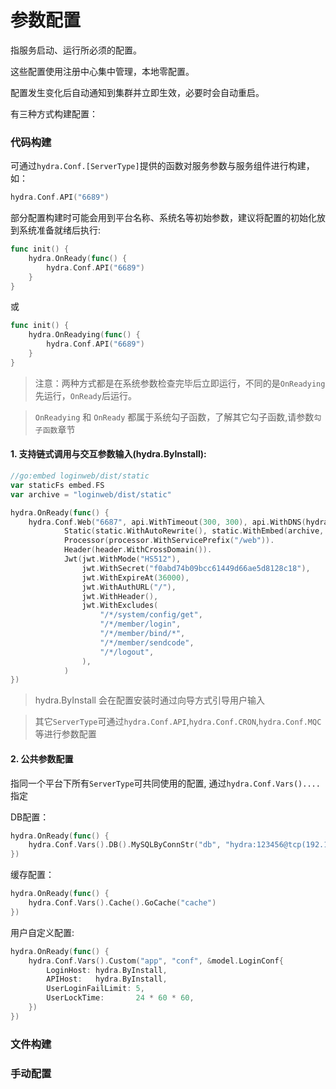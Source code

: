 
# 参数配置

指服务启动、运行所必须的配置。

这些配置使用注册中心集中管理，本地零配置。

配置发生变化后自动通知到集群并立即生效，必要时会自动重启。

有三种方式构建配置：


### 代码构建
可通过`hydra.Conf.[ServerType]`提供的函数对服务参数与服务组件进行构建，如：
```go
hydra.Conf.API("6689")
```

部分配置构建时可能会用到平台名称、系统名等初始参数，建议将配置的初始化放到系统准备就绪后执行:

```go
func init() {
	hydra.OnReady(func() {
        hydra.Conf.API("6689")
    }
}
```
或

```go
func init() {
	hydra.OnReadying(func() {
        hydra.Conf.API("6689")
    }
}
```

> 注意：两种方式都是在系统参数检查完毕后立即运行，不同的是`OnReadying`先运行，`OnReady`后运行。

> `OnReadying` 和 `OnReady` 都属于系统勾子函数，了解其它勾子函数,请参数`勾子函数`章节

#### 1. 支持链式调用与交互参数输入(hydra.ByInstall):

```go
//go:embed loginweb/dist/static
var staticFs embed.FS
var archive = "loginweb/dist/static"

hydra.OnReady(func() {
    hydra.Conf.Web("6687", api.WithTimeout(300, 300), api.WithDNS(hydra.ByInstall)).
			Static(static.WithAutoRewrite(), static.WithEmbed(archive, staticFs)).
			Processor(processor.WithServicePrefix("/web")).
			Header(header.WithCrossDomain()).
			Jwt(jwt.WithMode("HS512"),
				jwt.WithSecret("f0abd74b09bcc61449d66ae5d8128c18"),
				jwt.WithExpireAt(36000),
				jwt.WithAuthURL("/"),
				jwt.WithHeader(),
				jwt.WithExcludes(
					"/*/system/config/get",
					"/*/member/login",
					"/*/member/bind/*",
					"/*/member/sendcode",
					"/*/logout",
				),
			)
})
```

> hydra.ByInstall 会在配置安装时通过向导方式引导用户输入

> 其它`ServerType`可通过`hydra.Conf.API`,`hydra.Conf.CRON`,`hydra.Conf.MQC`等进行参数配置

####  2. 公共参数配置
指同一个平台下所有`ServerType`可共同使用的配置, 通过```hydra.Conf.Vars()....```指定


DB配置：

```go
hydra.OnReady(func() {
    hydra.Conf.Vars().DB().MySQLByConnStr("db", "hydra:123456@tcp(192.168.0.36:10036)/hydra?charset=utf8")
})
```
缓存配置：

```go
hydra.OnReady(func() {
    hydra.Conf.Vars().Cache().GoCache("cache")
})
```

用户自定义配置:

```go
hydra.OnReady(func() {
    hydra.Conf.Vars().Custom("app", "conf", &model.LoginConf{
        LoginHost: hydra.ByInstall,
        APIHost:   hydra.ByInstall,
        UserLoginFailLimit: 5,
        UserLockTime:       24 * 60 * 60,
    })
})
```



### 文件构建



### 手动配置


